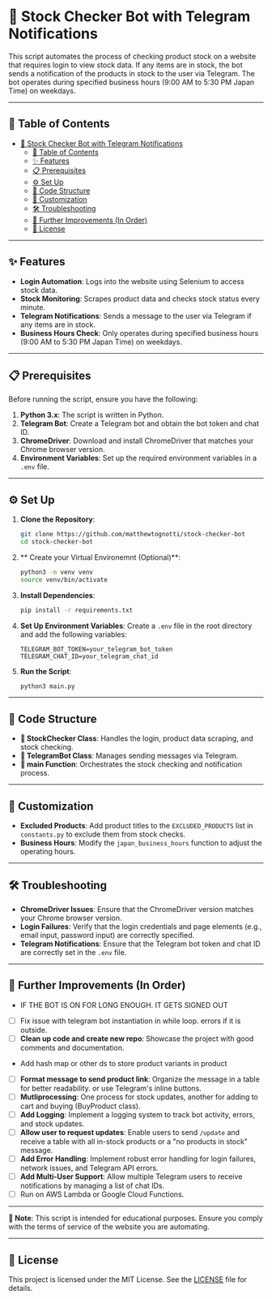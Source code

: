 # 🛒 Stock Checker Bot with Telegram Notifications

This script automates the process of checking product stock on a website that requires login to view stock data. If any items are in stock, the bot sends a notification of the products in stock to the user via Telegram. The bot operates during specified business hours (9:00 AM to 5:30 PM Japan Time) on weekdays.

---

## 📑 Table of Contents
- [🛒 Stock Checker Bot with Telegram Notifications](#-stock-checker-bot-with-telegram-notifications)
  - [📑 Table of Contents](#-table-of-contents)
  - [✨ Features](#-features)
  - [📋 Prerequisites](#-prerequisites)
  - [⚙️ Set Up](#️-set-up)
  - [🧩 Code Structure](#-code-structure)
  - [🎨 Customization](#-customization)
  - [🛠 Troubleshooting](#-troubleshooting)
  - [🚀 Further Improvements (In Order)](#-further-improvements-in-order)
  - [📜 License](#-license)

---

## ✨ Features

- **Login Automation**: Logs into the website using Selenium to access stock data.
- **Stock Monitoring**: Scrapes product data and checks stock status every minute.
- **Telegram Notifications**: Sends a message to the user via Telegram if any items are in stock.
- **Business Hours Check**: Only operates during specified business hours (9:00 AM to 5:30 PM Japan Time) on weekdays.

---

## 📋 Prerequisites

Before running the script, ensure you have the following:

1. **Python 3.x**: The script is written in Python.
2. **Telegram Bot**: Create a Telegram bot and obtain the bot token and chat ID.
3. **ChromeDriver**: Download and install ChromeDriver that matches your Chrome browser version.
4. **Environment Variables**: Set up the required environment variables in a `.env` file.

---

## ⚙️ Set Up

1. **Clone the Repository**:
    ```bash
    git clone https://github.com/matthewtognotti/stock-checker-bot
    cd stock-checker-bot
    ```
2. ** Create your Virtual Environemnt (Optional)**:
    ```bash
    python3 -m venv venv
    source venv/bin/activate
    ```
3. **Install Dependencies**:
    ```bash
    pip install -r requirements.txt
    ```
4. **Set Up Environment Variables**:
    Create a `.env` file in the root directory and add the following variables:
    ```env
    TELEGRAM_BOT_TOKEN=your_telegram_bot_token
    TELEGRAM_CHAT_ID=your_telegram_chat_id
    ```
5. **Run the Script**:
    ```bash
    python3 main.py
    ```

---

## 🧩 Code Structure

- **🛒 StockChecker Class**: Handles the login, product data scraping, and stock checking.
- **🤖 TelegramBot Class**: Manages sending messages via Telegram.
- **🔄 main Function**: Orchestrates the stock checking and notification process.

---

## 🎨 Customization

- **Excluded Products**: Add product titles to the `EXCLUDED_PRODUCTS` list in `constants.py` to exclude them from stock checks.
- **Business Hours**: Modify the `japan_business_hours` function to adjust the operating hours.

---

## 🛠 Troubleshooting

- **ChromeDriver Issues**: Ensure that the ChromeDriver version matches your Chrome browser version.
- **Login Failures**: Verify that the login credentials and page elements (e.g., email input, password input) are correctly specified.
- **Telegram Notifications**: Ensure that the Telegram bot token and chat ID are correctly set in the `.env` file.

---

## 🚀 Further Improvements (In Order)

- IF THE BOT IS ON FOR LONG ENOUGH. IT GETS SIGNED OUT

- [ ] Fix issue with telegram bot instantiation in while loop. errors if it is outside. 
- [ ] **Clean up code and create new repo**: Showcase the project with good comments and documentation.

- Add hash map or other ds to store product variants in product
  
- [ ] **Format message to send product link**: Organize the message in a table for better readability. or use Telegram's inline buttons. 
- [ ] **Mutliprocessing**: One process for stock updates, another for adding to cart and buying (BuyProduct class).
- [ ] **Add Logging**: Implement a logging system to track bot activity, errors, and stock updates.
- [ ] **Allow user to request updates**: Enable users to send `/update` and receive a table with all in-stock products or a "no products in stock" message.
- [ ] **Add Error Handling**: Implement robust error handling for login failures, network issues, and Telegram API errors.
- [ ] **Add Multi-User Support**: Allow multiple Telegram users to receive notifications by managing a list of chat IDs.
- [ ] Run on AWS Lambda or Google Cloud Functions.

---

**📝 Note**: This script is intended for educational purposes. Ensure you comply with the terms of service of the website you are automating.

---

## 📜 License

This project is licensed under the MIT License. See the [LICENSE](LICENSE) file for details.